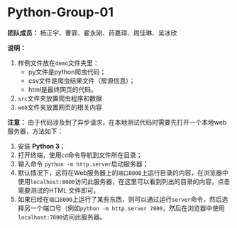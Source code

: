 # Python-Group-01

**团队成员：** 杨正宇、曹霏、翟永刚、药嘉璋、周佳琳、吴冰欣

**说明：** 
  1. 样例文件放在`demo`文件夹里：
      - py文件是python爬虫代码；
      - csv文件是爬虫结果文件（房源信息）；
      - html是最终网页的代码。
  2. `src`文件夹放置爬虫程序和数据
  3. `web`文件夹放置网页的相关内容

**注意：** 由于代码涉及到了异步请求，在本地测试代码时需要先打开一个本地web服务器，方法如下：
  1. 安装 **Python 3**；
  2. 打开终端，使用`cd`命令导航到文件所在目录；
  3. 输入命令 `python -m http.server`启动服务器；
  4. 默认情况下，这将在Web服务器上的`端口8000`上运行目录的内容，在浏览器中使用`localhost:8000`访问此服务器，在这里可以看到列出的目录的内容，点击需要测试的HTML 文件即可。
  5. 如果已经在`端口8000`上运行了某些东西，则可以通过运行`server`命令，然后选择另一个端口号（例如`python -m http.server 7800`，然后在浏览器中使用`localhost:7800`访问此服务器。
  
  

